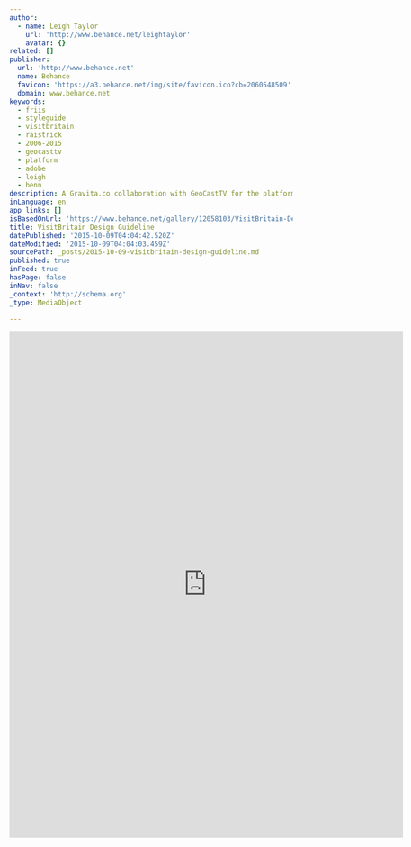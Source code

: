 ```yaml
---
author:
  - name: Leigh Taylor
    url: 'http://www.behance.net/leightaylor'
    avatar: {}
related: []
publisher:
  url: 'http://www.behance.net'
  name: Behance
  favicon: 'https://a3.behance.net/img/site/favicon.ico?cb=2060548509'
  domain: www.behance.net
keywords:
  - friis
  - styleguide
  - visitbritain
  - raistrick
  - 2006-2015
  - geocasttv
  - platform
  - adobe
  - leigh
  - benn
description: A Gravita.co collaboration with GeoCastTV for the platform design development of VisitBritainTV.
inLanguage: en
app_links: []
isBasedOnUrl: 'https://www.behance.net/gallery/12058103/VisitBritain-Design-Guideline'
title: VisitBritain Design Guideline
datePublished: '2015-10-09T04:04:42.520Z'
dateModified: '2015-10-09T04:04:03.459Z'
sourcePath: _posts/2015-10-09-visitbritain-design-guideline.md
published: true
inFeed: true
hasPage: false
inNav: false
_context: 'http://schema.org'
_type: MediaObject

---
```

<iframe src="https://cdn.embedly.com/widgets/media.html?src=https%3A%2F%2Fwww.behance.net%2Fgallery%2F12058103%2FVisitBritain-Design-Guideline%3Fiframe%3D1&amp;url=https%3A%2F%2Fwww.behance.net%2Fgallery%2F12058103%2FVisitBritain-Design-Guideline&amp;image=https%3A%2F%2Fmir-s3-cdn-cf.behance.net%2Fprojects%2F404%2F12058103.548243097b29b.jpg&amp;key=b7d04c9b404c499eba89ee7072e1c4f7&amp;type=text%2Fhtml&amp;scroll=auto&amp;schema=behance" width="700" height="900" scrolling="auto" frameborder="0" allowfullscreen="allowfullscreen" style=""></iframe>